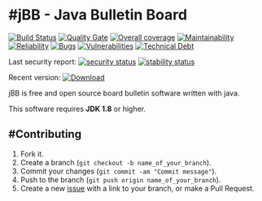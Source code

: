 #jBB - Java Bulletin Board
=================================
[![Build Status](http://vps289371.ovh.net:8000/buildStatus/icon?job=jBB-build-feature_health-check-finalize_0.11.0_20180515)](http://vps289371.ovh.net:8000/job/jBB-build-feature_health-check-finalize_0.11.0_20180515/)
[![Quality Gate](https://sonarcloud.io/api/project_badges/measure?project=org.jbb:jbb-parent:0.11.0-health-check-finalize-SNAPSHOT&metric=alert_status&blinking=true)](https://sonarcloud.io/dashboard?id=org.jbb%3Ajbb-parent%3A0.11.0-health-check-finalize-SNAPSHOT)
[![Overall coverage](https://sonarcloud.io/api/project_badges/measure?project=org.jbb:jbb-parent:0.11.0-health-check-finalize-SNAPSHOT&metric=coverage&blinking=true)](https://sonarcloud.io/dashboard?id=org.jbb%3Ajbb-parent%3A0.11.0-health-check-finalize-SNAPSHOT)
[![Maintainability](https://sonarcloud.io/api/project_badges/measure?project=org.jbb:jbb-parent:0.11.0-health-check-finalize-SNAPSHOT&metric=sqale_rating&blinking=true)](https://sonarcloud.io/dashboard?id=org.jbb%3Ajbb-parent%3A0.11.0-health-check-finalize-SNAPSHOT)
[![Reliability](https://sonarcloud.io/api/project_badges/measure?project=org.jbb:jbb-parent:0.11.0-health-check-finalize-SNAPSHOT&metric=reliability_rating&blinking=true)](https://sonarcloud.io/dashboard?id=org.jbb%3Ajbb-parent%3A0.11.0-health-check-finalize-SNAPSHOT)
[![Bugs](https://sonarcloud.io/api/project_badges/measure?project=org.jbb:jbb-parent:0.11.0-health-check-finalize-SNAPSHOT&metric=bugs&blinking=true)](https://sonarcloud.io/dashboard?id=org.jbb%3Ajbb-parent%3A0.11.0-health-check-finalize-SNAPSHOT)
[![Vulnerabilities](https://sonarcloud.io/api/project_badges/measure?project=org.jbb:jbb-parent:0.11.0-health-check-finalize-SNAPSHOT&metric=vulnerabilities&blinking=true)](https://sonarcloud.io/dashboard?id=org.jbb%3Ajbb-parent%3A0.11.0-health-check-finalize-SNAPSHOT)
[![Technical Debt](https://sonarcloud.io/api/project_badges/measure?project=org.jbb:jbb-parent:0.11.0-health-check-finalize-SNAPSHOT&metric=sqale_index&blinking=true)](https://sonarcloud.io/dashboard?id=org.jbb%3Ajbb-parent%3A0.11.0-health-check-finalize-SNAPSHOT)

Last security report: 
[![security status](https://www.meterian.com/badge/gh/jbb-project/jbb/security)](https://www.meterian.com/report/gh/jbb-project/jbb)
[![stability status](https://www.meterian.com/badge/gh/jbb-project/jbb/stability)](https://www.meterian.com/report/gh/jbb-project/jbb)

Recent version: [ ![Download](https://api.bintray.com/packages/project-jbb/jbb-releases/jBB/images/download.svg) ](https://bintray.com/project-jbb/jbb-releases/jBB/_latestVersion)

jBB is free and open source board bulletin software written with java.


This software requires **JDK 1.8** or higher.

#Contributing
------------

1. Fork it.
2. Create a branch (`git checkout -b name_of_your_branch`).
3. Commit your changes (`git commit -am "Commit message"`).
4. Push to the branch (`git push origin name_of_your_branch`).
5. Create a new [issue](https://github.com/jbb-project/jbb/issues/new) with a link to your branch, or make a Pull Request.
